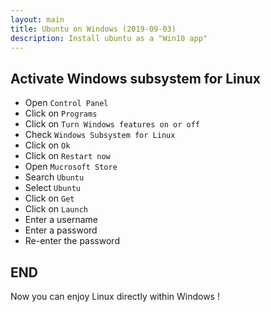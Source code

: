 ```yaml
---
layout: main
title: Ubuntu on Windows (2019-09-03)
description: Install ubuntu as a "Win10 app"
---
```


## Activate Windows subsystem for Linux

* Open `Control Panel`
* Click on `Programs`
* Click on `Turn Windows features on or off`
* Check `Windows Subsystem for Linux`
* Click on `Ok`
* Click on `Restart now`
* Open `Mucrosoft Store`
* Search `Ubuntu`
* Select `Ubuntu`
* Click on `Get`
* Click on `Launch`
* Enter a username
* Enter a password
* Re-enter the password

## END

Now you can enjoy Linux directly within Windows !

